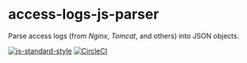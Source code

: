 # access-logs-js-parser

Parse access logs (from _Nginx_, _Tomcat_, and others) into JSON objects.

[![js-standard-style][1]][2] [![CircleCI][3]][4]

[1]: https://img.shields.io/badge/code%20style-standard-brightgreen.svg
[2]: http://standardjs.com
[3]: https://circleci.com/gh/ricardolsmendes/access-logs-js-parser.svg?style=svg
[4]: https://circleci.com/gh/ricardolsmendes/access-logs-js-parser
